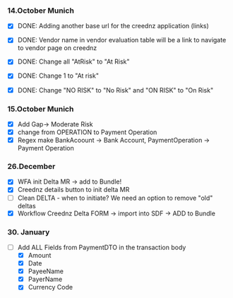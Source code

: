 ### 14.October Munich
- [x] DONE: Adding another base url for the creednz application (links)

- [x] DONE: Vendor name in vendor evaluation table will be a link to navigate to vendor page on creednz

- [x] DONE: Change all "AtRisk" to "At Risk"

- [x] DONE: Change 1 to "At risk"

- [x] DONE: Change "NO RISK" to "No Risk" and "ON RISK" to "On Risk"

### 15.October Munich
- [x] Add Gap-> Moderate Risk
- [x] change from OPERATION to Payment Operation
- [x] Regex make BankAcoount -> Bank Account, PaymentOperation -> Payment Operation

### 26.December
- [x] WFA init Delta MR -> add to Bundle!
- [x] Creednz details button to init delta MR
- [ ] Clean DELTA - when to initiate? We need an option to remove "old" deltas
- [x] Workflow Creednz Delta FORM -> import into SDF -> ADD to Bundle

### 30. January

- [ ] Add ALL Fields from PaymentDTO in the transaction body
  - [x] Amount
  - [x] Date
  - [x] PayeeName
  - [x] PayerName
  - [x] Currency Code